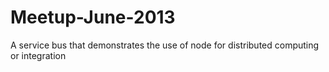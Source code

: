 Meetup-June-2013
================

A service bus that demonstrates the use of node for distributed computing or integration
